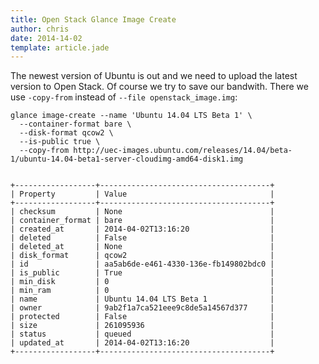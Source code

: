 ```yaml
---
title: Open Stack Glance Image Create
author: chris
date: 2014-14-02
template: article.jade
---
```


The newest version of Ubuntu is out and we need to upload the latest version to Open Stack. Of course we try to save our bandwith. There we use `-copy-from` instead of `--file openstack_image.img`:

    glance image-create --name 'Ubuntu 14.04 LTS Beta 1' \
      --container-format bare \
      --disk-format qcow2 \
      --is-public true \
      --copy-from http://uec-images.ubuntu.com/releases/14.04/beta-1/ubuntu-14.04-beta1-server-cloudimg-amd64-disk1.img


    +------------------+--------------------------------------+
    | Property         | Value                                |
    +------------------+--------------------------------------+
    | checksum         | None                                 |
    | container_format | bare                                 |
    | created_at       | 2014-04-02T13:16:20                  |
    | deleted          | False                                |
    | deleted_at       | None                                 |
    | disk_format      | qcow2                                |
    | id               | aa5ab6de-e461-4330-136e-fb149802bdc0 |
    | is_public        | True                                 |
    | min_disk         | 0                                    |
    | min_ram          | 0                                    |
    | name             | Ubuntu 14.04 LTS Beta 1              |
    | owner            | 9ab2f1a7ca521eee9c8de5a14567d377     |
    | protected        | False                                |
    | size             | 261095936                            |
    | status           | queued                               |
    | updated_at       | 2014-04-02T13:16:20                  |
    +------------------+--------------------------------------+

